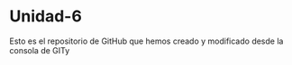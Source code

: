 # Unidad-6
Esto es el repositorio de GitHub que hemos creado y modificado desde la consola de GITy

